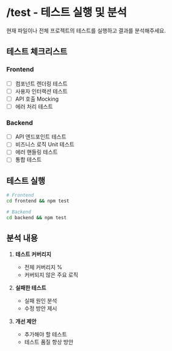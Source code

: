 # /test - 테스트 실행 및 분석

현재 파일이나 전체 프로젝트의 테스트를 실행하고 결과를 분석해주세요.

## 테스트 체크리스트

### Frontend
- [ ] 컴포넌트 렌더링 테스트
- [ ] 사용자 인터랙션 테스트
- [ ] API 호출 Mocking
- [ ] 에러 처리 테스트

### Backend
- [ ] API 엔드포인트 테스트
- [ ] 비즈니스 로직 Unit 테스트
- [ ] 에러 핸들링 테스트
- [ ] 통합 테스트

## 테스트 실행

```bash
# Frontend
cd frontend && npm test

# Backend
cd backend && npm test
```

## 분석 내용

1. **테스트 커버리지**
   - 전체 커버리지 %
   - 커버되지 않은 주요 로직

2. **실패한 테스트**
   - 실패 원인 분석
   - 수정 방안 제시

3. **개선 제안**
   - 추가해야 할 테스트
   - 테스트 품질 향상 방안

